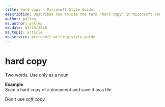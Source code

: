 ```yaml
---
title: hard copy - Microsoft Style Guide
description: Describes how to use the term "hard copy" in Microsoft content.
author: pallep
ms.author: pallep
ms.date: 01/19/2018
ms.topic: article
ms.service: microsoft-writing-style-guide
---
```


# hard copy

Two words. Use only as a noun.

**Example**  
Scan a hard copy of a document and save it as a file.

Don't use *soft copy.*
